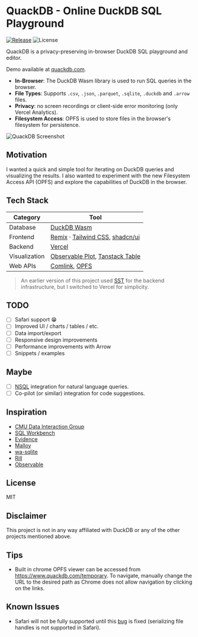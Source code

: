 # QuackDB - Online DuckDB SQL Playground

[![Release](https://github.com/mattf96s/QuackDB/actions/workflows/release.yml/badge.svg)](https://github.com/mattf96s/QuackDB/actions/workflows/release.yml)
![License](https://img.shields.io/github/license/mattf96s/QuackDB)

QuackDB is a privacy-preserving in-browser DuckDB SQL playground and editor.

Demo available at [quackdb.com](https://www.quackdb.com).

- **In-Browser**: The DuckDB Wasm library is used to run SQL queries in the browser.
- **File Types**: Supports `.csv`, `.json`, `.parquet`, `.sqlite`, `.duckdb` and `.arrow` files.
- **Privacy**: no screen recordings or client-side error monitoring (only Vercel Analytics).
- **Filesystem Access**: OPFS is used to store files in the browser's filesystem for persistence.

![QuackDB Screenshot](https://www.quackdb.com/screenshot.jpg)

## Motivation

I wanted a quick and simple tool for iterating on DuckDB queries and visualizing the results. I also wanted to experiment with the new Filesystem Access API (OPFS) and explore the capabilities of DuckDB in the browser.

## Tech Stack

| Category      | Tool                                                                                                                                |
| ------------- | ----------------------------------------------------------------------------------------------------------------------------------- |
| Database      | [DuckDB Wasm](https://duckdb.org/)                                                                                                  |
| Frontend      | [Remix](https://remix.run/) &middot; [Tailwind CSS](https://tailwindcss.com/docs/table-layout), [shadcn/ui](https://ui.shadcn.com/) |
| Backend       | [Vercel](https://vercel.com/docs/frameworks/remix)                                                                                  |
| Visualization | [Observable Plot](https://observablehq.com/plot/), [Tanstack Table](https://tanstack.com/table/latest)                              |
| Web APIs      | [Comlink](https://github.com/GoogleChromeLabs/comlink), [OPFS](https://web.dev/file-system-access/)                                 |

> An earlier version of this project used [SST](https://docs.sst.dev/start/remix) for the backend infrastructure, but I switched to Vercel for simplicity.

## TODO

- [ ] Safari support 😁
- [ ] Improved UI / charts / tables / etc.
- [ ] Data import/export
- [ ] Responsive design improvements
- [ ] Performance improvements with Arrow
- [ ] Snippets / examples

## Maybe

- [ ] [NSQL](https://motherduck.com/blog/duckdb-text2sql-llm/) integration for natural language queries.
- [ ] Co-pilot (or similar) integration for code suggestions.

## Inspiration

- [CMU Data Interaction Group](https://github.com/cmudig)
- [SQL Workbench](https://sql-workbench.com/)
- [Evidence](https://github.com/evidence-dev/evidence)
- [Malloy](https://github.com/malloydata/malloy)
- [wa-sqlite](https://github.com/rhashimoto/wa-sqlite/blob/master/demo/demo-worker.js)
- [Rill](https://github.com/rilldata/rill)
- [Observable](https://github.com/observablehq)

## License

MIT

## Disclaimer

This project is not in any way affiliated with DuckDB or any of the other projects mentioned above.

## Tips

- Built in chrome OPFS viewer can be accessed from <https://www.quackdb.com/temporary>. To navigate, manually change the URL to the desired path as Chrome does not allow navigation by clicking on the links.

## Known Issues

- Safari will not be fully supported until this [bug](https://bugs.webkit.org/show_bug.cgi?id=256712#c0) is fixed (serializing file handles is not supported in Safari).
